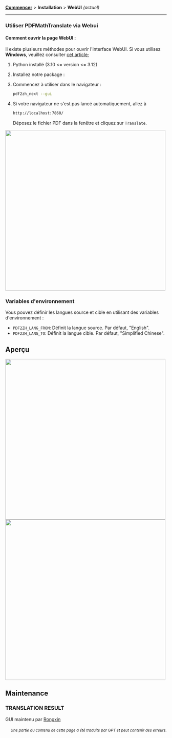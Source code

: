 [**Commencer**](./getting-started.md) > **Installation** > **WebUI** _(actuel)_

---

### Utiliser PDFMathTranslate via Webui

#### Comment ouvrir la page WebUI :

Il existe plusieurs méthodes pour ouvrir l'interface WebUI. Si vous utilisez **Windows**, veuillez consulter [cet article](./INSTALLATION_winexe.md);

1. Python installé (3.10 <= version <= 3.12)

2. Installez notre package :

3. Commencez à utiliser dans le navigateur :

    ```bash
    pdf2zh_next --gui
    ```

4. Si votre navigateur ne s'est pas lancé automatiquement, allez à

    ```bash
    http://localhost:7860/
    ```

    Déposez le fichier PDF dans la fenêtre et cliquez sur `Translate`.

<!-- <img src="./images/gui.gif" width="500"/> -->
<img src='./../images/gui.gif' width="500"/>

### Variables d'environnement

Vous pouvez définir les langues source et cible en utilisant des variables d'environnement :

- `PDF2ZH_LANG_FROM`: Définit la langue source. Par défaut, "English".
- `PDF2ZH_LANG_TO`: Définit la langue cible. Par défaut, "Simplified Chinese".

## Aperçu

<img src="./../images/before.png" width="500"/>
<img src="./../images/after.png" width="500"/>

## Maintenance

### TRANSLATION RESULT

GUI maintenu par [Rongxin](https://github.com/reycn)

<div align="right"> 
<h6><small>Une partie du contenu de cette page a été traduite par GPT et peut contenir des erreurs.</small></h6>